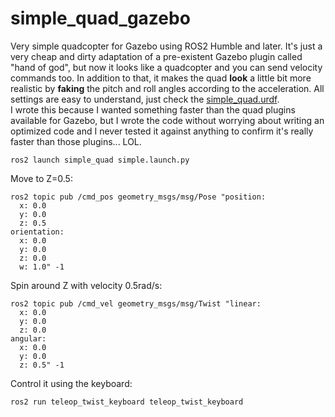 # simple_quad_gazebo
Very simple quadcopter for Gazebo using ROS2 Humble and later. It's just a very cheap and dirty adaptation of a pre-existent Gazebo plugin called "hand of god", but now it looks like a quadcopter and you can send velocity commands too. In addition to that, it makes the quad **look** a little bit more realistic by **faking** the pitch and roll angles according to the acceleration. All settings are easy to understand, just check the [simple_quad.urdf](src/simple_quad/src/description/simple_quad.urdf).     
I wrote this because I wanted something faster than the quad plugins available for Gazebo, but I wrote the code without worrying about writing an optimized code and I never tested it against anything to confirm it's really faster than those plugins... LOL.

```
ros2 launch simple_quad simple.launch.py
```

Move to Z=0.5:
```
ros2 topic pub /cmd_pos geometry_msgs/msg/Pose "position:
  x: 0.0
  y: 0.0
  z: 0.5
orientation:
  x: 0.0
  y: 0.0
  z: 0.0
  w: 1.0" -1
```

Spin around Z with velocity 0.5rad/s:
```
ros2 topic pub /cmd_vel geometry_msgs/msg/Twist "linear:
  x: 0.0
  y: 0.0
  z: 0.0
angular:
  x: 0.0
  y: 0.0
  z: 0.5" -1
```

Control it using the keyboard:
```
ros2 run teleop_twist_keyboard teleop_twist_keyboard
```
